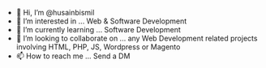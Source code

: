 - 👋 Hi, I’m @husainbismil
- 👀 I’m interested in ... Web & Software Development
- 🌱 I’m currently learning ... Software Development
- 💞️ I’m looking to collaborate on ... any Web Development related projects involving HTML, PHP, JS, Wordpress or Magento
- 📫 How to reach me ... Send a DM

<!---
husainbismil/husainbismil is a ✨ special ✨ repository because its `README.md` (this file) appears on your GitHub profile.
You can click the Preview link to take a look at your changes.
--->
